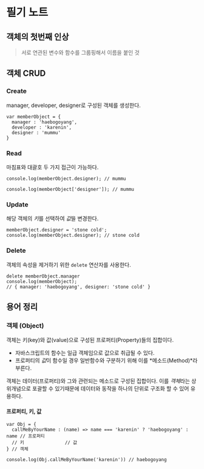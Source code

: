 # 필기 노트

## 객체의 첫번째 인상

> 서로 연관된 변수와 함수를 그룹핑해서 이름을 붙인 것

## 객체 CRUD

### Create

manager, developer, designer로 구성된 객체를 생성한다.

```
var memberObject = {
  manager : 'haebogoyang',
  developer : 'karenin',
  designer : 'mummu'
}
```

### Read

마침표와 대괄호 두 가지 접근이 가능하다.

```
console.log(memberObject.designer); // mummu
```

```
console.log(memberObject['designer']); // mummu
```

### Update

해당 객체의 *키*를 선택하여 *값*을 변경한다.

```
memberObject.designer = 'stone cold';
console.log(memberObject.designer); // stone cold
```

### Delete 

객체의 속성을 제거하기 위한 `delete` 연산자를 사용한다.

```
delete memberObject.manager
console.log(memberObject);
// { manager: 'haebogoyang', designer: 'stone cold' }
```

## 용어 정리

### 객체 (Object)

객체는 키(key)와 값(value)으로 구성된 프로퍼티(Property)들의 집합이다.

* 자바스크립트의 함수는 일급 객체임으로 값으로 취급될 수 있다.
* 프로퍼티의 *값*이 함수일 경우 일반함수와 구분하기 위해 이를 *메소드(Method)*라 부른다.

객체는 데이터(프로퍼티)와 그와 관련되는 메소드로 구성된 집합이다. 이를 *객체*라는 상위개념으로 포괄할 수 있기때문에 데이터와 동작을 하나의 단위로 구조화 할 수 있어 유용하다.

#### 프로퍼티, 키, 값

```
var Obj = {
  callMeByYourName : (name) => name === 'karenin' ? 'haebogoyang' : name // 프로퍼티
  // 키               // 값
} // 객체

console.log(Obj.callMeByYourName('karenin')) // haebogoyang
```